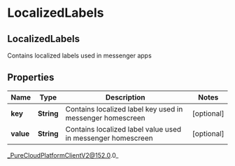 # LocalizedLabels

## LocalizedLabels
Contains localized labels used in messenger apps

## Properties

|Name | Type | Description | Notes|
|------------ | ------------- | ------------- | -------------|
| **key** | **String** | Contains localized label key used in messenger homescreen | [optional] |
| **value** | **String** | Contains localized label value used in messenger homescreen | [optional] |



_PureCloudPlatformClientV2@152.0.0_
